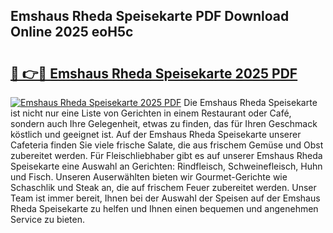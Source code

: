 ## Emshaus Rheda Speisekarte PDF Download Online 2025 eoH5c

# <h2><a href="http://gc76kc.nevu.top/?p=Emshaus+Rheda+Speisekarte">🔗 👉🔴 Emshaus Rheda Speisekarte 2025 PDF</a></h2>

[![Emshaus Rheda Speisekarte 2025 PDF](https://i.imgur.com/dBaPXMq.png)](http://gc76kc.nevu.top/?p=Emshaus+Rheda+Speisekarte)
Die Emshaus Rheda Speisekarte ist nicht nur eine Liste von Gerichten in einem Restaurant oder Café, sondern auch Ihre Gelegenheit, etwas zu finden, das für Ihren Geschmack köstlich und geeignet ist. Auf der Emshaus Rheda Speisekarte unserer Cafeteria finden Sie viele frische Salate, die aus frischem Gemüse und Obst zubereitet werden. Für Fleischliebhaber gibt es auf unserer Emshaus Rheda Speisekarte eine Auswahl an Gerichten: Rindfleisch, Schweinefleisch, Huhn und Fisch. Unseren Auserwählten bieten wir Gourmet-Gerichte wie Schaschlik und Steak an, die auf frischem Feuer zubereitet werden. Unser Team ist immer bereit, Ihnen bei der Auswahl der Speisen auf der Emshaus Rheda Speisekarte zu helfen und Ihnen einen bequemen und angenehmen Service zu bieten.

